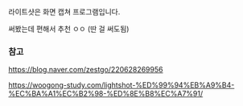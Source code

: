 
라이트샷은 화면 캡쳐 프로그램입니다.

써봤는데 편해서 추천 ㅇㅇ (딴 걸 써도됨)

### 참고
https://blog.naver.com/zestgo/220628269956

https://woogong-study.com/lightshot-%ED%99%94%EB%A9%B4-%EC%BA%A1%EC%B2%98-%ED%8E%B8%EC%A7%91/